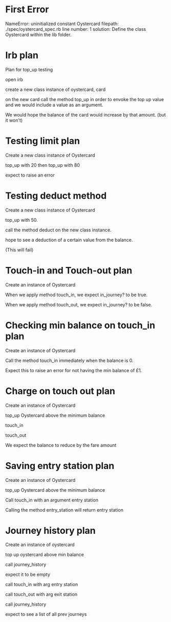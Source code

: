 # First Error

NameError: uninitialized constant Oystercard
filepath: ./spec/oystercard_spec.rb
line number: 1
solution: Define the class Oystercard within the lib folder.

# Irb plan

Plan for top_up testing

open irb 

create a new class instance of oystercard, card

on the new card call the method top_up in order to envoke the top up value and we would include a value as an argument.

We would hope the balance of the card would increase by that amount. (but it won't)

# Testing limit plan

Create a new class instance of Oystercard

top_up with 20 then top_up with 80

expect to raise an error

# Testing deduct method

Create a new class instance of Oystercard

top_up with 50.

call the method deduct on the new class instance.

hope to see a deduction of a certain value from the balance.

(This will fail)

# Touch-in and Touch-out plan

Create an instance of Oystercard

When we apply method touch_in, we expect in_journey? to be true.

When we apply method touch_out, we expect in_journey? to be false.

# Checking min balance on touch_in plan

Create an instance of Oystercard

Call the method touch_in immediately when the balance is 0. 

Expect this to raise an error for not having the min balance of £1.

# Charge on touch out plan

Create an instance of Oystercard

top_up Oystercard above the minimum balance

touch_in

touch_out

We expect the balance to reduce by the fare amount

# Saving entry station plan

Create an instance of Oystercard

top_up Oystercard above the minimum balance

Call touch_in with an argument entry station

Calling the method entry_station will return entry station

# Journey history plan 

Create an instance of oystercard

top up oystercard above min balance

call journey_history 

expect it to be empty

call touch_in with arg entry station

call touch_out with arg exit station

call journey_history 

expect to see a list of all prev journeys 

